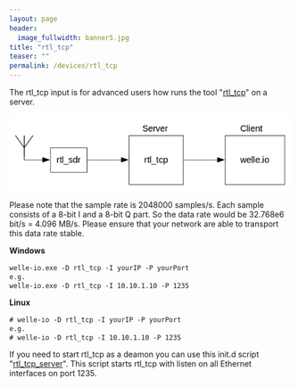 ```yaml
---
layout: page
header:
  image_fullwidth: banner5.jpg
title: "rtl_tcp"
teaser: ""
permalink: /devices/rtl_tcp
---
```


The rtl_tcp input is for advanced users how runs the tool "[rtl_tcp](http://osmocom.org/projects/sdr/wiki/rtl-sdr#rtl_tcp)" on a server.

![rtl_tcp.png](/images/rtl_tcp.png)

Please note that the sample rate is 2048000 samples/s. Each sample consists of a 8-bit I and a 8-bit Q part. So the data rate would be 32.768e6 bit/s = 4.096 MB/s. Please ensure that your network are able to transport this data rate stable.

**Windows**
  ```
welle-io.exe -D rtl_tcp -I yourIP -P yourPort
e.g.
welle-io.exe -D rtl_tcp -I 10.10.1.10 -P 1235
  ```

**Linux**
  ```
# welle-io -D rtl_tcp -I yourIP -P yourPort
e.g.
# welle-io -D rtl_tcp -I 10.10.1.10 -P 1235
  ```
If you need to start rtl_tcp as a deamon you can use this init.d script "[rtl_tcp_server](../download/rtl_tcp-server)". This script starts rtl_tcp with listen on all Ethernet interfaces on port 1235.
